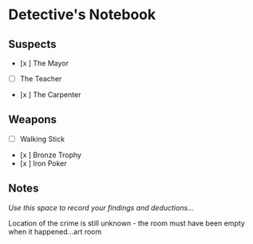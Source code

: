 # Detective's Notebook

## Suspects
- [x ] The Mayor
- [ ] The Teacher
- [x ] The Carpenter

## Weapons
- [ ] Walking Stick
- [x ] Bronze Trophy
- [x ] Iron Poker

## Notes
*Use this space to record your findings and deductions...*

Location of the crime is still unknown - the room must have been empty when it happened...art room
